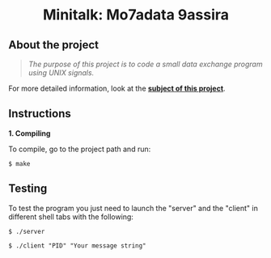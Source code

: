 <h1 align="center">
	 Minitalk: Mo7adata 9assira
</h1>


## About the project

> _The purpose of this project is to code a small data exchange program using
UNIX signals._

For more detailed information, look at the [**subject of this project**](./Subject.pdf).

## Instructions

**1. Compiling**

To compile, go to the project path and run:

```shell
$ make
```

##  Testing

To test the program you just need to launch the "server" and the "client" in different shell tabs with the following:

```shell
$ ./server
```

```shell
$ ./client "PID" "Your message string"
```
